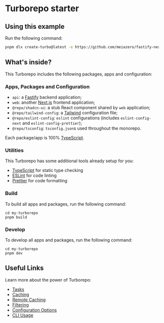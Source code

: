 # Turborepo starter

## Using this example

Run the following command:

```sh
pnpm dlx create-turbo@latest -e https://github.com/meiazero/fastify-nextjs-turbo
```

## What's inside?

This Turborepo includes the following packages, apps and configuration:

### Apps, Packages and Configuration

- `api`: a [Fastify](https://fastify.dev/) backend application;
- `web`: another [Next.js](https://nextjs.org/) frontend application;
- `@repo/shadcn-ui`: a stub React component shared by `web` application;
- `@repo/tailwind-config`: a [Tailwind](https://tailwindcss.com/) configuration file;
- `@repo/eslint-config`: `eslint` configurations (includes `eslint-config-next` and `eslint-config-prettier`);
- `@repo/tsconfig`: `tsconfig.json`s used throughout the monorepo.


Each package/app is 100% [TypeScript](https://www.typescriptlang.org/).

### Utilities

This Turborepo has some additional tools already setup for you:

- [TypeScript](https://www.typescriptlang.org/) for static type checking
- [ESLint](https://eslint.org/) for code linting
- [Prettier](https://prettier.io) for code formatting

### Build

To build all apps and packages, run the following command:

```
cd my-turborepo
pnpm build
```

### Develop

To develop all apps and packages, run the following command:

```
cd my-turborepo
pnpm dev
```

## Useful Links

Learn more about the power of Turborepo:

- [Tasks](https://turbo.build/repo/docs/core-concepts/monorepos/running-tasks)
- [Caching](https://turbo.build/repo/docs/core-concepts/caching)
- [Remote Caching](https://turbo.build/repo/docs/core-concepts/remote-caching)
- [Filtering](https://turbo.build/repo/docs/core-concepts/monorepos/filtering)
- [Configuration Options](https://turbo.build/repo/docs/reference/configuration)
- [CLI Usage](https://turbo.build/repo/docs/reference/command-line-reference)
